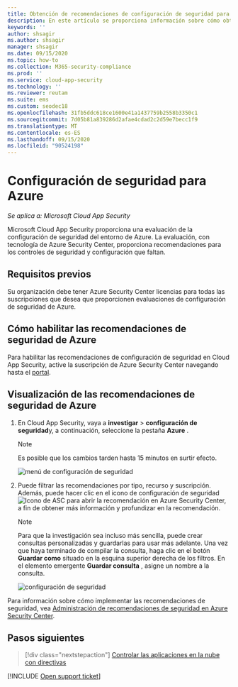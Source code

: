 ```yaml
---
title: Obtención de recomendaciones de configuración de seguridad para Azure
description: En este artículo se proporciona información sobre cómo obtener recomendaciones de configuración de seguridad en Cloud App Security mediante la integración de con Azure Security Center.
keywords: ''
author: shsagir
ms.author: shsagir
manager: shsagir
ms.date: 09/15/2020
ms.topic: how-to
ms.collection: M365-security-compliance
ms.prod: ''
ms.service: cloud-app-security
ms.technology: ''
ms.reviewer: reutam
ms.suite: ems
ms.custom: seodec18
ms.openlocfilehash: 31fb5ddc618ce1600e41a1437759b2558b3350c1
ms.sourcegitcommit: 7d05b81a839286d2afae4cdad2c2d59e7becc1f9
ms.translationtype: MT
ms.contentlocale: es-ES
ms.lasthandoff: 09/15/2020
ms.locfileid: "90524198"
---
```

# <a name="security-configuration-for-azure"></a>Configuración de seguridad para Azure

*Se aplica a: Microsoft Cloud App Security*

Microsoft Cloud App Security proporciona una evaluación de la configuración de seguridad del entorno de Azure. La evaluación, con tecnología de Azure Security Center, proporciona recomendaciones para los controles de seguridad y configuración que faltan.

## <a name="prerequisites"></a>Requisitos previos

Su organización debe tener Azure Security Center licencias para todas las suscripciones que desea que proporcionen evaluaciones de configuración de seguridad de Azure.

## <a name="how-to-enable-azure-security-recommendations"></a>Cómo habilitar las recomendaciones de seguridad de Azure

Para habilitar las recomendaciones de configuración de seguridad en Cloud App Security, active la suscripción de Azure Security Center navegando hasta el <a href="https://ms.portal.azure.com/#blade/Microsoft_Azure_Security/SecurityMenuBlade/0" target="_blank">portal</a>.

## <a name="how-to-view-azure-security-recommendations"></a>Visualización de las recomendaciones de seguridad de Azure

1. En Cloud App Security, vaya a **investigar**  >  **configuración de seguridad**y, a continuación, seleccione la pestaña **Azure** .

    > [!NOTE]
    > Es posible que los cambios tarden hasta 15 minutos en surtir efecto.

    ![menú de configuración de seguridad](media/security-configuration-menu.png)

1. Puede filtrar las recomendaciones por tipo, recurso y suscripción. Además, puede hacer clic en el icono de configuración de seguridad ![Icono de ASC](media/asc-icon.png) para abrir la recomendación en Azure Security Center, a fin de obtener más información y profundizar en la recomendación.

    > [!NOTE]
    > Para que la investigación sea incluso más sencilla, puede crear consultas personalizadas y guardarlas para usar más adelante. Una vez que haya terminado de compilar la consulta, haga clic en el botón **Guardar como** situado en la esquina superior derecha de los filtros.  En el elemento emergente **Guardar consulta** , asigne un nombre a la consulta.

    ![configuración de seguridad](media/security-configuration-azure.png)

Para información sobre cómo implementar las recomendaciones de seguridad, vea [Administración de recomendaciones de seguridad en Azure Security Center](/azure/security-center/security-center-recommendations).

## <a name="next-steps"></a>Pasos siguientes

> [!div class="nextstepaction"]
> [Controlar las aplicaciones en la nube con directivas](control-cloud-apps-with-policies.md)

[!INCLUDE [Open support ticket](includes/support.md)]